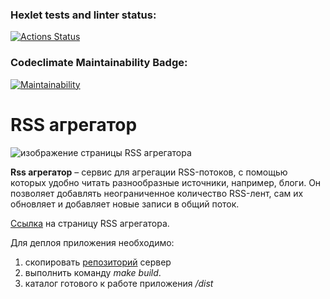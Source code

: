 ### Hexlet tests and linter status:
[![Actions Status](https://github.com/ramil290989/frontend-project-11/workflows/hexlet-check/badge.svg)](https://github.com/ramil290989/frontend-project-11/actions)
### Codeclimate Maintainability Badge:
[![Maintainability](https://api.codeclimate.com/v1/badges/b8e3df2d78a22ead1e58/maintainability)](https://codeclimate.com/github/ramil290989/frontend-project-11/maintainability)

# RSS агрегатор
![изображение страницы RSS агрегатора](https://vercel.com/28a5bb90-ebd2-48bc-92d1-a67c275a4a87)

**Rss агрегатор** – сервис для агрегации RSS-потоков, с помощью которых удобно читать разнообразные источники, например, блоги. Он позволяет добавлять неограниченное количество RSS-лент, сам их обновляет и добавляет новые записи в общий поток.

[Ссылка](https://frontend-project-11-ten-phi.vercel.app/ "RSS agregator") на страницу RSS агрегатора.

Для деплоя приложения необходимо:
1. скопировать [репозиторий](https://github.com/ramil290989/frontend-project-11 "репозиторий") сервер
2. выполнить команду *make build*.
3. каталог готового к работе приложения */dist*